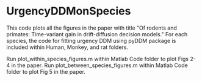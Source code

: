 # UrgencyDDMonSpecies

This code plots all the figures in the paper with title "Of rodents and primates: Time-variant gain in drift-diffusion decision models." 
For each species, the code for fitting urgency DDM using pyDDM package is included within Human, Monkey, and rat folders.

Run plot_within_species_figures.m within Matlab Code folder to plot Figs 2-4 in the paper.
Run plot_between_species_figures.m within Matlab Code folder to plot Fig 5 in the paper.

